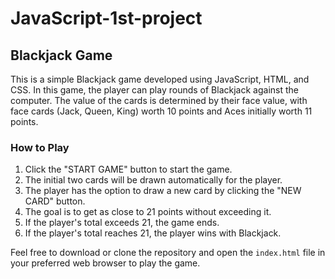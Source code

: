# JavaScript-1st-project
## Blackjack Game

This is a simple Blackjack game developed using JavaScript, HTML, and CSS. In this game, the player can play rounds of Blackjack against the computer. The value of the cards is determined by their face value, with face cards (Jack, Queen, King) worth 10 points and Aces initially worth 11 points.

### How to Play
1. Click the "START GAME" button to start the game.
2. The initial two cards will be drawn automatically for the player.
3. The player has the option to draw a new card by clicking the "NEW CARD" button.
4. The goal is to get as close to 21 points without exceeding it.
5. If the player's total exceeds 21, the game ends.
6. If the player's total reaches 21, the player wins with Blackjack.

Feel free to download or clone the repository and open the `index.html` file in your preferred web browser to play the game.

